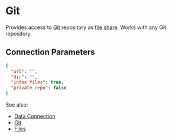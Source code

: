 <!-- TITLE: Git -->
<!-- SUBTITLE: -->

# Git

Provides access to [Git](https://git-scm.com/) repository as [file share](files.md).
Works with any Git repository.

## Connection Parameters

```json
{
  "url": "",
  "dir": "",
  "index files": true,
  "private repo": false
}
```

See also:

  * [Data Connection](../data-connection.md)
  * [Git](https://git-scm.com/)
  * [Files](files.md)
